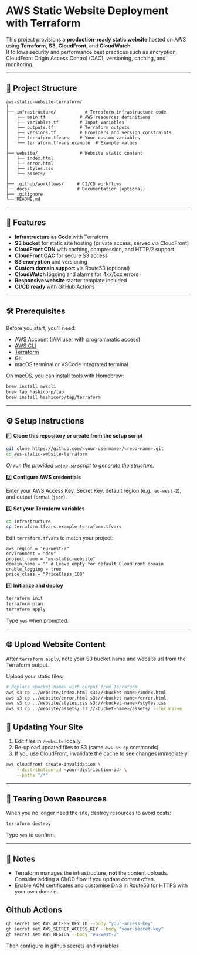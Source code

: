 # AWS Static Website Deployment with Terraform

This project provisions a **production-ready static website** hosted on AWS using **Terraform**, **S3**, **CloudFront**, and **CloudWatch**.  
It follows security and performance best practices such as encryption, CloudFront Origin Access Control (OAC), versioning, caching, and monitoring.

---

## 📂 Project Structure

```
aws-static-website-terraform/
│
├── infrastructure/           # Terraform infrastructure code
│   ├── main.tf             # AWS resources definitions
│   ├── variables.tf        # Input variables
│   ├── outputs.tf          # Terraform outputs
│   ├── versions.tf         # Providers and version constraints
│   ├── terraform.tfvars    # Your custom variables
│   └── terraform.tfvars.example  # Example values
│
├── website/                # Website static content
│   ├── index.html
│   ├── error.html
│   ├── styles.css
│   └── assets/
│
├── .github/workflows/     # CI/CD workflows
├── docs/                  # Documentation (optional)
├── .gitignore
└── README.md
```

---

## 🚀 Features

- **Infrastructure as Code** with Terraform
- **S3 bucket** for static site hosting (private access, served via CloudFront)
- **CloudFront CDN** with caching, compression, and HTTP/2 support
- **CloudFront OAC** for secure S3 access
- **S3 encryption** and versioning
- **Custom domain support** via Route53 (optional)
- **CloudWatch** logging and alarms for 4xx/5xx errors
- **Responsive website** starter template included
- **CI/CD ready** with GitHub Actions

---

## 🛠 Prerequisites

Before you start, you’ll need:

- AWS Account (IAM user with programmatic access)
- [AWS CLI](https://docs.aws.amazon.com/cli/latest/userguide/getting-started-install.html)
- [Terraform](https://developer.hashicorp.com/terraform/downloads)
- Git
- macOS terminal or VSCode integrated terminal

On macOS, you can install tools with Homebrew:

```bash
brew install awscli
brew tap hashicorp/tap
brew install hashicorp/tap/terraform
```

---

## ⚙️ Setup Instructions

1️⃣ **Clone this repository or create from the setup script**
```bash
git clone https://github.com/<your-username>/<repo-name>.git
cd aws-static-website-terraform
```
_Or run the provided `setup.sh` script to generate the structure._

2️⃣ **Configure AWS credentials**

Enter your AWS Access Key, Secret Key, default region (e.g., `eu-west-2`), and output format (`json`).

3️⃣ **Set your Terraform variables**
```bash
cd infrastructure
cp terraform.tfvars.example terraform.tfvars
```

Edit `terraform.tfvars` to match your project:

```hcl
aws_region = "eu-west-2"
environment = "dev"
project_name = "my-static-website"
domain_name = "" # Leave empty for default CloudFront domain
enable_logging = true
price_class = "PriceClass_100"
```

4️⃣ **Initialize and deploy**
```bash
terraform init
terraform plan
terraform apply
```

Type `yes` when prompted.

---

## 🌐 Upload Website Content

After `terraform apply`, note your S3 bucket name and website url from the Terraform output.

Upload your static files:

```bash
# Replace <bucket-name> with output from Terraform
aws s3 cp ../website/index.html s3://<bucket-name>/index.html
aws s3 cp ../website/error.html s3://<bucket-name>/error.html
aws s3 cp ../website/styles.css s3://<bucket-name>/styles.css
aws s3 cp ../website/assets/ s3://<bucket-name>/assets/ --recursive
```

## 🔄 Updating Your Site

1. Edit files in `/website` locally.
2. Re-upload updated files to S3 (same `aws s3 cp` commands).
3. If you use CloudFront, invalidate the cache to see changes immediately:
```bash
aws cloudfront create-invalidation \
    --distribution-id <your-distribution-id> \
    --paths "/*"
```

---

## 🧹 Tearing Down Resources

When you no longer need the site, destroy resources to avoid costs:
```bash
terraform destroy
```

Type `yes` to confirm.

---

## 📌 Notes

- Terraform manages the infrastructure, **not** the content uploads. Consider adding a CI/CD flow if you update content often.
- Enable ACM certificates and customise DNS in Route53 for HTTPS with your own domain.


## Github Actions

```bash
gh secret set AWS_ACCESS_KEY_ID --body "your-access-key"
gh secret set AWS_SECRET_ACCESS_KEY --body "your-secret-key"
gh secret set AWS_REGION --body "eu-west-2"
```

Then configure in github secrets and variables

